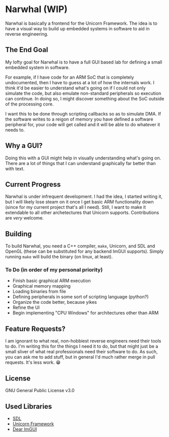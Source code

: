 # Narwhal (WIP)
Narwhal is basically a frontend for the Unicorn Framework. The idea is to have a visual way to build up embedded systems in software to aid in reverse engineering.

## The End Goal
My lofty goal for Narwhal is to have a full GUI based lab for defining a small embedded system in software. 

For example, if I have code for an ARM SoC that is completely undocumented, then I have to guess at a lot of how the internals work. I think it'd be easier to understand what's going on if I could not only simulate the code, but also emulate non-standard peripherals so execution can continue. In doing so, I might discover something about the SoC outside of the processing core.

I want this to be done through scripting callbacks so as to simulate DMA. If the software writes to a reigon of memory you have defined a software peripheral for, your code will get called and it will be able to do whatever it needs to.

## Why a GUI?
Doing this with a GUI might help in visually understanding what's going on. There are a lot of things that I can understand graphically far better than with text.

## Current Progress
Narwhal is under infrequent development. I had the idea, I started writing it, but I will likely lose steam on it once I get basic ARM functionality down (since for my current project that's all I need). Still, I want to make it extendable to all other archetectures that Unicorn supports. Contributions are _very_ welcome.

## Building
To build Narwhal, you need a C++ compiler, `make`, Unicorn, and SDL and OpenGL (these can be substituted for any backend ImGUI supports). Simply running `make` will build the binary (on linux, at least).

### To Do (in order of my personal priority)
 - Finish basic graphical ARM execution
 - Graphical memory mapping
 - Loading binaries from file
 - Defining peripherals in some sort of scripting language (python?)
 - Organize the code better, because yikes
 - Refine the UI
 - Begin implementing "CPU Windows" for architectures other than ARM

## Feature Requests?
I am ignorant to what real, non-hobbiest reverse engineers need their tools to do. I'm writing this for the things I need it to do, but that might just be a small sliver of what real professionals need their software to do. As such, you can ask me to add stuff, but in general I'd much rather merge in pull requests. It's less work. 😁

## License
GNU General Public License v3.0

## Used Libraries
 - [SDL](https://www.libsdl.org/)
 - [Unicorn Framework](https://github.com/unicorn-engine/unicorn)
 - [Dear ImGUI](https://github.com/ocornut/imgui)